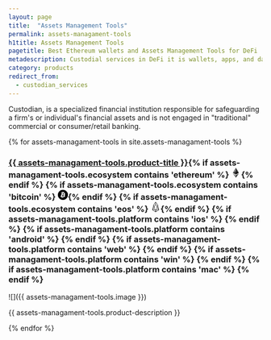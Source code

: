 ```yaml
---
layout: page
title:  "Assets Management Tools"
permalink: assets-managament-tools
h1title: Assets Management Tools
pagetitle: Best Ethereum wallets and Assets Management Tools for DeFi    
metadescription: Custodial services in DeFi it is wallets, apps, and dashboards for managing your cryptocurrencies and assets.
category: products
redirect_from:
  - custodian_services
---
```

Custodian, is a specialized financial institution responsible for safeguarding a firm's or individual's financial assets and is not engaged in "traditional" commercial or consumer/retail banking.

{% for assets-managament-tools in site.assets-managament-tools %}
### <a href="{{ assets-managament-tools.product-url }}?ref=defiprime.com">{{ assets-managament-tools.product-title }}</a>{% if assets-managament-tools.ecosystem contains 'ethereum' %} ![](images/ether.png "Built on Ethereum or related to Ethereum ecosystem"){% endif %} {% if assets-managament-tools.ecosystem contains 'bitcoin' %} ![](/images/btc.png "Using Bitcoin ecosystem"){% endif %} {% if assets-managament-tools.ecosystem contains 'eos' %} ![](/images/eos.png "Built on EOS or related to EOS ecosystem"){% endif %} {% if  assets-managament-tools.platform contains 'ios' %}    <i class="fab fa-app-store-ios"></i> {% endif %}  {% if  assets-managament-tools.platform contains 'android' %}    <i class="fab fa-android"></i> {% endif %} {% if  assets-managament-tools.platform contains 'web' %}    <i class="fab fa-chrome"></i> {% endif %} {% if  assets-managament-tools.platform contains 'win' %}    <i class="fab fa-windows"></i> {% endif %} {% if  assets-managament-tools.platform contains 'mac' %}    <i class="fab fa-apple"></i> {% endif %} 

![]({{ assets-managament-tools.image }})

{{ assets-managament-tools.product-description }}

{% endfor %}
